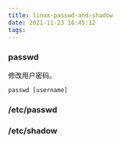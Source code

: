 ```yaml
---
title: linux-passwd-and-shadow
date: 2021-11-23 16:45:12
tags:
---
```




### passwd

修改用户密码。

```shell
passwd [username]
```



### /etc/passwd



### /etc/shadow

